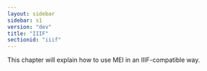 ```yaml
---
layout: sidebar
sidebar: s1
version: "dev"
title: "IIIF"
sectionid: "iiif"
---
```


This chapter will explain how to use MEI in an IIIF-compatible way.
